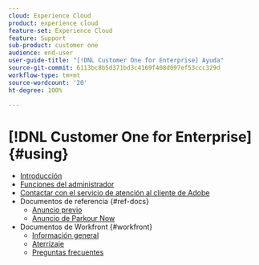 ```yaml
---
cloud: Experience Cloud
product: experience cloud
feature-set: Experience Cloud
feature: Support
sub-product: customer one
audience: end-user
user-guide-title: "[!DNL Customer One for Enterprise] Ayuda"
source-git-commit: 6113bc8b5d371bd3c4169f408d097ef53ccc329d
workflow-type: tm+mt
source-wordcount: '20'
ht-degree: 100%

---
```



# [!DNL Customer One for Enterprise] {#using}

+ [Introducción](home.md)
+ [Funciones del administrador](admin-roles.md)
+ [Contactar con el servicio de atención al cliente de Adobe](customer-care.md)
+ Documentos de referencia {#ref-docs}
   + [Anuncio previo](intro-customer-support.md)
   + [Anuncio de Parkour Now](parkour-now.md)
+ Documentos de Workfront {#workfront}
   + [Información general](overview.md)
   + [Aterrizaje](landing.md)
   + [Preguntas frecuentes](faq.md)
